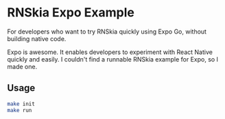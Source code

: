 # RNSkia Expo Example

For developers who want to try RNSkia quickly using Expo Go, without building native code.

Expo is awesome. It enables developers to experiment with React Native quickly and easily.
I couldn't find a runnable RNSkia example for Expo, so I made one.

## Usage

```sh
make init
make run
```
